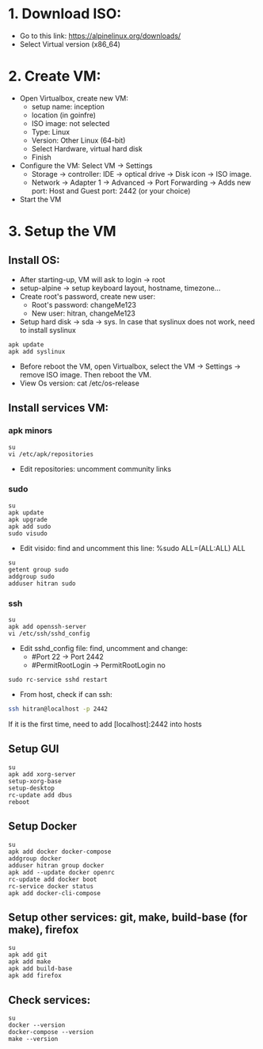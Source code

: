 # 1. Download ISO:
- Go to this link: https://alpinelinux.org/downloads/
- Select Virtual version (x86_64)

# 2. Create VM:
- Open Virtualbox, create new VM:
	- setup name: inception
	- location (in goinfre)
	- ISO image: not selected
	- Type: Linux
	- Version: Other Linux (64-bit)
	- Select Hardware, virtual hard disk
	- Finish
- Configure the VM: Select VM -> Settings
	- Storage -> controller: IDE -> optical drive -> Disk icon -> ISO image.
	- Network -> Adapter 1 -> Advanced -> Port Forwarding -> Adds new port: Host and Guest port: 2442 (or your choice)
- Start the VM

# 3. Setup the VM

## Install OS:
- After starting-up, VM will ask to login -> root
- setup-alpine -> setup keyboard layout, hostname, timezone...
- Create root's password, create new user:
	- Root's password: changeMe123
	- New user: hitran, changeMe123
- Setup hard disk -> sda -> sys. In case that syslinux does not work, need to install syslinux
```ash
apk update
apk add syslinux
```
- Before reboot the VM, open Virtualbox, select the VM -> Settings -> remove ISO image. Then reboot the VM.
- View Os version: cat /etc/os-release

## Install services VM:
### apk minors
```ash
su
vi /etc/apk/repositories
```

- Edit repositories: uncomment community links

### sudo
```ash
su
apk update
apk upgrade
apk add sudo
sudo visudo
```
- Edit visido: find and uncomment this line: %sudo	ALL=(ALL:ALL) ALL
```ash
su
getent group sudo
addgroup sudo
adduser hitran sudo
```

### ssh
```ash
su
apk add openssh-server
vi /etc/ssh/sshd_config
```
- Edit sshd_config file: find, uncomment and change:
	+ #Port 22 -> Port 2442
	+ #PermitRootLogin -> PermitRootLogin no

```ash
sudo rc-service sshd restart
```

- From host, check if can ssh:
```bash
ssh hitran@localhost -p 2442
```
If it is the first time, need to add [localhost]:2442 into hosts

## Setup GUI
```ash
su
apk add xorg-server
setup-xorg-base
setup-desktop
rc-update add dbus
reboot
```

## Setup Docker
```ash
su
apk add docker docker-compose
addgroup docker
adduser hitran group docker
apk add --update docker openrc
rc-update add docker boot
rc-service docker status
apk add docker-cli-compose
```



## Setup other services: git, make, build-base (for make), firefox
```ash
su
apk add git
apk add make
apk add build-base
apk add firefox
```
## Check services:
```ash
su
docker --version
docker-compose --version
make --version
```
